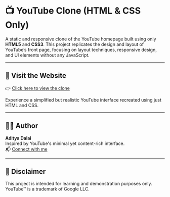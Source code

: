 # 📺 YouTube Clone (HTML & CSS Only)

A static and responsive clone of the YouTube homepage built using only **HTML5** and **CSS3**. This project replicates the design and layout of YouTube’s front page, focusing on layout techniques, responsive design, and UI elements without any JavaScript.

---

## 🔗 Visit the Website

👉 [Click here to view the clone](https://aditya-dalai.github.io/YouTube-clone/)

Experience a simplified but realistic YouTube interface recreated using just HTML and CSS.

---

## 👨‍💻 Author

**Aditya Dalai**  
Inspired by YouTube's minimal yet content-rich interface.  
📬 [Connect with me](https://www.linkedin.com/in/adityadalai/)

---

## 📜 Disclaimer

This project is intended for learning and demonstration purposes only. YouTube™ is a trademark of Google LLC.
